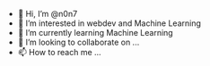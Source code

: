 - 👋 Hi, I’m @n0n7
- 👀 I’m interested in webdev and Machine Learning
- 🌱 I’m currently learning Machine Learning
- 💞️ I’m looking to collaborate on ...
- 📫 How to reach me ...

<!---
n0n7/n0n7 is a ✨ special ✨ repository because its `README.md` (this file) appears on your GitHub profile.
You can click the Preview link to take a look at your changes.
--->

